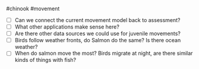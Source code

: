 #chinook #movement 

- [ ] Can we connect the current movement model back to assessment? 
- [ ] What other applications make sense here?
- [ ] Are there other data sources we could use for juvenile movements? 
- [ ] Birds follow weather fronts, do Salmon do the same? Is there ocean weather?
- [ ] When do salmon move the most? Birds migrate at night, are there similar kinds of things with fish? 